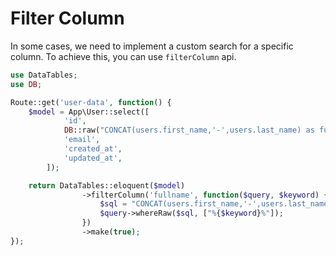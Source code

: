 # Filter Column

In some cases, we need to implement a custom search for a specific column.
To achieve this, you can use `filterColumn` api.

```php
use DataTables;
use DB;

Route::get('user-data', function() {
	$model = App\User::select([
			'id',
            DB::raw("CONCAT(users.first_name,'-',users.last_name) as fullname"),
            'email',
            'created_at',
            'updated_at',
        ]);

	return DataTables::eloquent($model)
				->filterColumn('fullname', function($query, $keyword) {
					$sql = "CONCAT(users.first_name,'-',users.last_name)  like ?";
	                $query->whereRaw($sql, ["%{$keyword}%"]);
	            })
				->make(true);
});
```
